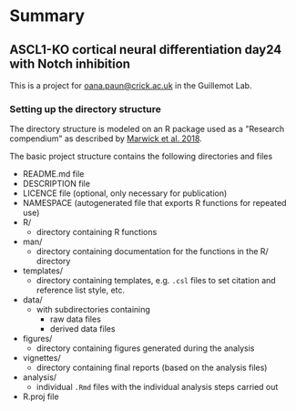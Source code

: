 # Summary

## ASCL1-KO cortical neural differentiation day24 with Notch inhibition
This is a project for oana.paun@crick.ac.uk in the Guillemot Lab.

### Setting up the directory structure

The directory structure is modeled on an R package used as a "Research compendium" as described by [Marwick et al. 2018](https://peerj.com/preprints/3192v2/).

The basic project structure contains the following directories and files

* README.md file
* DESCRIPTION file
* LICENCE file (optional, only necessary for publication)
* NAMESPACE (autogenerated file that exports R functions for repeated use)
* R/
    * directory containing R functions
* man/
    * directory containing documentation for the functions in the R/ directory
* templates/
    * directory containing templates, e.g. `.csl` files to set citation and reference list style, etc.
* data/
    * with subdirectories containing 
        * raw data files
        * derived data files
* figures/
    * directory containing figures generated during the analysis
* vignettes/
    * directory containing final reports (based on the analysis files)
* analysis/
    * individual `.Rmd` files with the individual analysis steps carried out
* R.proj file